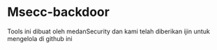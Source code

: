 # Msecc-backdoor
Tools ini dibuat oleh medanSecurity dan kami telah diberikan ijin untuk mengelola di github ini
